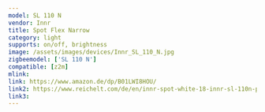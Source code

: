 ```yaml
---
model: SL 110 N
vendor: Innr
title: Spot Flex Narrow
category: light
supports: on/off, brightness
image: /assets/images/devices/Innr_SL_110_N.jpg
zigbeemodel: ['SL 110 N']
compatible: [z2m]
mlink: 
link: https://www.amazon.de/dp/B01LWI8HOU/
link2: https://www.reichelt.com/de/en/innr-spot-white-18-innr-sl-110n-p207200.html?ARTICLE=207200&&r=1
link3: 
---
```

